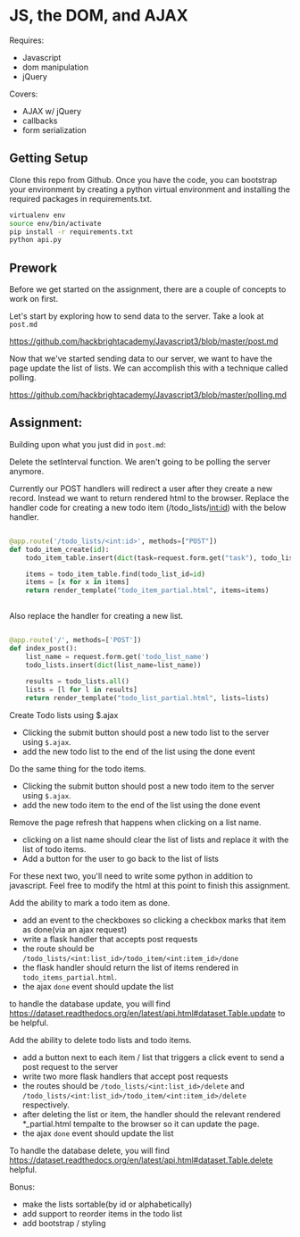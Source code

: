 # JS, the DOM, and AJAX

Requires:
- Javascript
- dom manipulation
- jQuery

Covers:
- AJAX w/ jQuery
- callbacks
- form serialization


## Getting Setup
Clone this repo from Github. Once you have the code, you can bootstrap your environment by creating a python virtual environment and installing the required packages in requirements.txt. 

````bash
virtualenv env
source env/bin/activate
pip install -r requirements.txt
python api.py
````

##  Prework
Before we get started on the assignment, there are a couple of concepts to work on first. 

Let's start by exploring how to send data to the server. Take a look at `post.md`

https://github.com/hackbrightacademy/Javascript3/blob/master/post.md

Now that we've started sending data to our server, we want to have the page update the list of lists. We can accomplish this with a technique called polling.

https://github.com/hackbrightacademy/Javascript3/blob/master/polling.md


## Assignment:

Building upon what you just did in `post.md`:

Delete the setInterval function. We aren't going to be polling the server anymore.

Currently our POST handlers will redirect a user after they create a new record. Instead we want to return rendered html to the browser. Replace the handler code for creating a new todo item (/todo_lists/<int:id>) with the below handler.

````python

@app.route('/todo_lists/<int:id>', methods=["POST"])
def todo_item_create(id):
    todo_item_table.insert(dict(task=request.form.get("task"), todo_list_id=id, done=False))    

    items = todo_item_table.find(todo_list_id=id)
    items = [x for x in items]
    return render_template("todo_item_partial.html", items=items)
    
````

Also replace the handler for creating a new list.

````python

@app.route('/', methods=['POST'])
def index_post():
    list_name = request.form.get('todo_list_name')
    todo_lists.insert(dict(list_name=list_name))
    
    results = todo_lists.all()
    lists = [l for l in results]
    return render_template("todo_list_partial.html", lists=lists)
````




Create Todo lists using $.ajax
- Clicking the submit button should post a new todo list to the server using `$.ajax`.  
- add the new todo list to the end of the list using the done event

Do the same thing for the todo items.
- Clicking the submit button should post a new todo item to the server using `$.ajax`.  
- add the new todo item to the end of the list using the done event

Remove the page refresh that happens when clicking on a list name.
- clicking on a list name should clear the list of lists and replace it with the list of todo items.
- Add a button for the user to go back to the list of lists

For these next two, you'll need to write some python in addition to javascript. Feel free to modify the html at this point to finish this assignment.

Add the ability to mark a todo item as done.
- add an event to the checkboxes so clicking a checkbox marks that item as done(via an ajax request)
- write a flask handler that accepts post requests
- the route should be `/todo_lists/<int:list_id>/todo_item/<int:item_id>/done`
- the flask handler should return the list of items rendered in `todo_items_partial.html`.
- the ajax `done` event should update the list

to handle the database update, you will find https://dataset.readthedocs.org/en/latest/api.html#dataset.Table.update to be helpful.

Add the ability to delete todo lists and todo items.
- add a button next to each item / list that triggers a click event to send a post request to the server
- write two more flask handlers that accept post requests
- the routes should be `/todo_lists/<int:list_id>/delete` and `/todo_lists/<int:list_id>/todo_item/<int:item_id>/delete` respectively. 
- after deleting the list or item, the handler should the relevant rendered *_partial.html tempalte to the browser so it can update the page.
- the ajax `done` event should update the list


To handle the database delete, you will find https://dataset.readthedocs.org/en/latest/api.html#dataset.Table.delete helpful.





Bonus:
- make the lists sortable(by id or alphabetically)
- add support to reorder items in the todo list
- add bootstrap / styling

